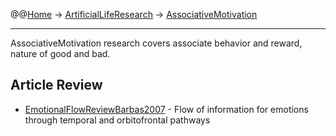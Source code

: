 @@[Home](Home.md) -> [ArtificialLifeResearch](ArtificialLifeResearch.md) -> [AssociativeMotivation](AssociativeMotivation.md)

---


AssociativeMotivation research covers associate behavior and reward, nature of good and bad.

## Article Review ##

  * [EmotionalFlowReviewBarbas2007](EmotionalFlowReviewBarbas2007.md) - Flow of information for emotions through temporal and orbitofrontal pathways
